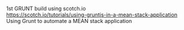 1st GRUNT build using scotch.io
<br>
https://scotch.io/tutorials/using-gruntjs-in-a-mean-stack-application
<br>
Using Grunt to automate a MEAN stack application
